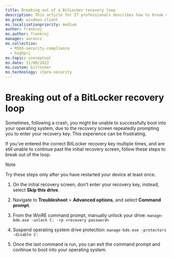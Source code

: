 ```yaml
---
title: Breaking out of a BitLocker recovery loop
description: This article for IT professionals describes how to break out of a BitLocker recovery loop.
ms.prod: windows-client
ms.localizationpriority: medium
author: frankroj
ms.author: frankroj
manager: aaroncz
ms.collection: 
  - M365-security-compliance
  - highpri
ms.topic: conceptual
ms.date: 11/08/2022
ms.custom: bitlocker
ms.technology: itpro-security
---
```


# Breaking out of a BitLocker recovery loop

Sometimes, following a crash, you might be unable to successfully boot into your operating system, due to the recovery screen repeatedly prompting you to enter your recovery key. This experience can be frustrating.

If you've entered the correct BitLocker recovery key multiple times, and are still unable to continue past the initial recovery screen, follow these steps to break out of the loop.

> [!NOTE]
> Try these steps only after you have restarted your device at least once.

1. On the initial recovery screen, don't enter your recovery key, instead, select **Skip this drive**.

2. Navigate to **Troubleshoot** > **Advanced options**, and select **Command prompt**.

3. From the WinRE command prompt, manually unlock your drive: `manage-bde.exe -unlock C: -rp <recovery password>`

4. Suspend operating system drive protection: `manage-bde.exe -protectors -disable C:`

5. Once the last command is run, you can exit the command prompt and continue to boot into your operating system.
